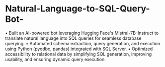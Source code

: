 # Natural-Language-to-SQL-Query-Bot-

•	Built an AI-powered bot leveraging Hugging Face's Mistral-7B-Instruct to translate natural language into SQL queries for seamless database querying.
•	Automated schema extraction, query generation, and execution using Python (pyodbc, pandas) integrated with SQL Server.
•	Optimized accessibility to relational data by simplifying SQL generation, improving usability, and ensuring dynamic query execution.

